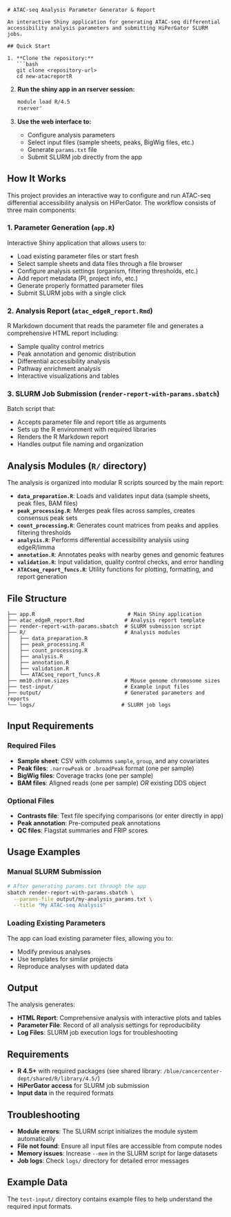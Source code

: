 ```
# ATAC-seq Analysis Parameter Generator & Report

An interactive Shiny application for generating ATAC-seq differential accessibility analysis parameters and submitting HiPerGator SLURM jobs.

## Quick Start

1. **Clone the repository:**
   ```bash
   git clone <repository-url>
   cd new-atacreportR
   ```

2. **Run the shiny app in an rserver session:**
   ```bash
   module load R/4.5
   rserver"
   ```

3. **Use the web interface to:**
   - Configure analysis parameters
   - Select input files (sample sheets, peaks, BigWig files, etc.)
   - Generate `params.txt` file
   - Submit SLURM job directly from the app

## How It Works

This project provides an interactive way to configure and run ATAC-seq differential accessibility analysis on HiPerGator. The workflow consists of three main components:

### 1. Parameter Generation (`app.R`)
Interactive Shiny application that allows users to:
- Load existing parameter files or start fresh
- Select sample sheets and data files through a file browser
- Configure analysis settings (organism, filtering thresholds, etc.)
- Add report metadata (PI, project info, etc.)
- Generate properly formatted parameter files
- Submit SLURM jobs with a single click

### 2. Analysis Report (`atac_edgeR_report.Rmd`)
R Markdown document that reads the parameter file and generates a comprehensive HTML report including:
- Sample quality control metrics
- Peak annotation and genomic distribution
- Differential accessibility analysis
- Pathway enrichment analysis
- Interactive visualizations and tables

### 3. SLURM Job Submission (`render-report-with-params.sbatch`)
Batch script that:
- Accepts parameter file and report title as arguments
- Sets up the R environment with required libraries
- Renders the R Markdown report
- Handles output file naming and organization

## Analysis Modules (`R/` directory)

The analysis is organized into modular R scripts sourced by the main report:

- **`data_preparation.R`**: Loads and validates input data (sample sheets, peak files, BAM files)
- **`peak_processing.R`**: Merges peak files across samples, creates consensus peak sets
- **`count_processing.R`**: Generates count matrices from peaks and applies filtering thresholds
- **`analysis.R`**: Performs differential accessibility analysis using edgeR/limma
- **`annotation.R`**: Annotates peaks with nearby genes and genomic features
- **`validation.R`**: Input validation, quality control checks, and error handling
- **`ATACseq_report_funcs.R`**: Utility functions for plotting, formatting, and report generation

## File Structure

```
├── app.R                              # Main Shiny application
├── atac_edgeR_report.Rmd             # Analysis report template
├── render-report-with-params.sbatch  # SLURM submission script
├── R/                                # Analysis modules
│   ├── data_preparation.R
│   ├── peak_processing.R
│   ├── count_processing.R
│   ├── analysis.R
│   ├── annotation.R
│   ├── validation.R
│   └── ATACseq_report_funcs.R
├── mm10.chrom.sizes                  # Mouse genome chromosome sizes
├── test-input/                       # Example input files
├── output/                           # Generated parameters and reports
└── logs/                            # SLURM job logs
```

## Input Requirements

### Required Files
- **Sample sheet**: CSV with columns `sample`, `group`, and any covariates
- **Peak files**: `.narrowPeak` or `.broadPeak` format (one per sample)
- **BigWig files**: Coverage tracks (one per sample)
- **BAM files**: Aligned reads (one per sample) *OR* existing DDS object

### Optional Files
- **Contrasts file**: Text file specifying comparisons (or enter directly in app)
- **Peak annotation**: Pre-computed peak annotations
- **QC files**: Flagstat summaries and FRIP scores

## Usage Examples

### Manual SLURM Submission
```bash
# After generating params.txt through the app
sbatch render-report-with-params.sbatch \
  --params-file output/my-analysis_params.txt \
  --title "My ATAC-seq Analysis"
```

### Loading Existing Parameters
The app can load existing parameter files, allowing you to:
- Modify previous analyses
- Use templates for similar projects
- Reproduce analyses with updated data

## Output

The analysis generates:
- **HTML Report**: Comprehensive analysis with interactive plots and tables
- **Parameter File**: Record of all analysis settings for reproducibility
- **Log Files**: SLURM job execution logs for troubleshooting

## Requirements

- **R 4.5+** with required packages (see shared library: `/blue/cancercenter-dept/shared/R/library/4.5/`)
- **HiPerGator access** for SLURM job submission
- **Input data** in the required formats

## Troubleshooting

- **Module errors**: The SLURM script initializes the module system automatically
- **File not found**: Ensure all input files are accessible from compute nodes
- **Memory issues**: Increase `--mem` in the SLURM script for large datasets
- **Job logs**: Check `logs/` directory for detailed error messages

## Example Data

The `test-input/` directory contains example files to help understand the required input formats.
```
